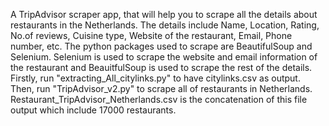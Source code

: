 A TripAdvisor scraper app, that will help you to scrape all the details about restaurants in the Netherlands. 
The details include Name, Location, Rating, No.of reviews, Cuisine type, Website of the restaurant, Email, Phone number, etc. 
The python packages used to scrape are BeautifulSoup and Selenium. 
Selenium is used to scrape the website and email information of the restaurant and BeauitfulSoup is used to scrape the rest of the details.
Firstly, run "extracting_All_citylinks.py" to have citylinks.csv as output.
Then, run "TripAdvisor_v2.py" to scrape all of restaurants in Netherlands. 
Restaurant_TripAdvisor_Netherlands.csv is the concatenation of this file output which include 17000 restaurants.
